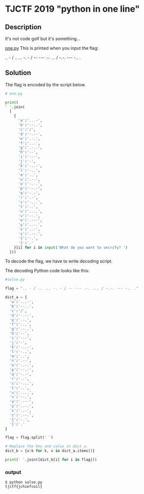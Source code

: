 # TJCTF 2019 "python in one line"

## Description
It's not code golf but it's something...

[one.py]() This is printed when you input the flag:

 .. - / .. ... -. - / -- --- .-. ... / -.-. --- -.. .

## Solution

The flag is encoded by the script below.


``` python
# one.py

print(
' '.join(
  [
    {
      'a':'...-',
      'b':'--..',
      'c':'/',
      'd':'-.--',
      'e':'.-.',
      'f':'...',
      'g':'.-..',
      'h':'--',
      'i':'---',
      'j':'-',
      'k':'-..-',
      'l':'-..',
      'm':'..',
      'n':'.--',
      'o':'-.-.',
      'p':'--.-',
      'q':'-.-',
      'r':'.-',
      's':'-...',
      't':'..',
      'u':'....',
      'v':'--.',
      'w':'.---',
      'y':'..-.',
      'x':'..-',
      'z':'.--.',
      '{':'-.',
      '}':'.'
    }[i] for i in input('What do you want to secrify? ')
  ]))
```

To decode the flag, we have to write decoding script.

The decoding Python code looks like this:

``` python
#solve.py

flag = ".. - / .. ... -. - / -- --- .-. ... / -.-. --- -.. ."

dict_a = {
  'a':'...-',
  'b':'--..',
  'c':'/',
  'd':'-.--',
  'e':'.-.',
  'f':'...',
  'g':'.-..',
  'h':'--',
  'i':'---',
  'j':'-',
  'k':'-..-',
  'l':'-..',
  'm':'..',
  'n':'.--',
  'o':'-.-.',
  'p':'--.-',
  'q':'-.-',
  'r':'.-',
  's':'-...',
  't':'..',
  'u':'....',
  'v':'--.',
  'w':'.---',
  'y':'..-.',
  'x':'..-',
  'z':'.--.',
  '{':'-.',
  '}':'.'
}

flag = flag.split(' ')

# Replace the key and value in dict_a.
dict_b = {v:k for k, v in dict_a.items()}

print(' '.join([dict_b[i] for i in flag]))

```
### output
```
$ python solve.py
tjctf{jchiefcoil}
```
